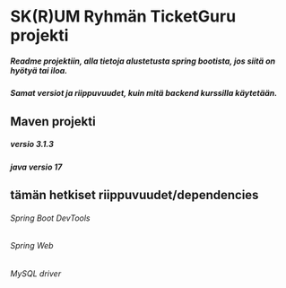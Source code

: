 # SK(R)UM Ryhmän TicketGuru projekti
##### Readme projektiin, alla tietoja alustetusta spring bootista, jos siitä on hyötyä tai iloa. 
##### Samat versiot ja riippuvuudet, kuin mitä backend kurssilla käytetään.

## Maven projekti

##### versio 3.1.3
##### java versio **17**

## tämän hetkiset riippuvuudet/dependencies

###### Spring Boot DevTools
###### Spring Web
###### MySQL driver
